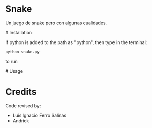 # Snake

Un juego de snake pero con algunas cualidades.

# Installation

If python is added to the path as "python", then type in the terminal:

```sh
python snake.py
```
to run

# Usage


# Credits
Code revised by:
- Luis Ignacio Ferro Salinas
- Andrick
